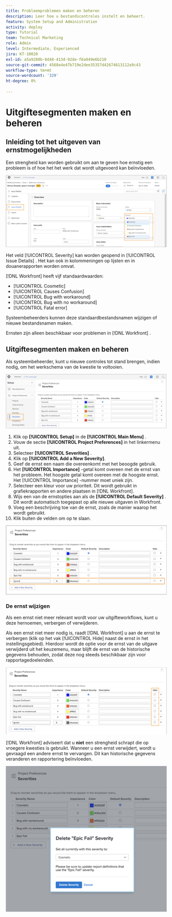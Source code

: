 ```yaml
---
title: Probleemproblemen maken en beheren
description: Leer hoe u bestandscontroles instelt en beheert.
feature: System Setup and Administration
activity: deploy
type: Tutorial
team: Technical Marketing
role: Admin
level: Intermediate, Experienced
jira: KT-10020
exl-id: a5a9280b-0d48-413d-92de-f6a949e6b210
source-git-commit: 4568e4e47b719e2dee35357d42674613112a9c43
workflow-type: tm+mt
source-wordcount: '329'
ht-degree: 0%

---
```


# Uitgiftesegmenten maken en beheren

## Inleiding tot het uitgeven van ernstmogelijkheden

Een strengheid kan worden gebruikt om aan te geven hoe ernstig een probleem is of hoe het het werk dat wordt uitgevoerd kan beïnvloeden.

![[!UICONTROL Severity] menu in het [!UICONTROL Issue Details] venster ](assets/admin-fund-severity-issue-details.png)

Het veld [!UICONTROL Severity] kan worden geopend in [!UICONTROL Issue Details] . Het kan ook in kolommeningen op lijsten en in douanerapporten worden omvat.

[!DNL Workfront] heeft vijf standaardwaarden:

* [!UICONTROL Cosmetic]
* [!UICONTROL Causes Confusion]
* [!UICONTROL Bug with workaround]
* [!UICONTROL Bug with no workaround]
* [!UICONTROL Fatal error]

Systeembeheerders kunnen deze standaardbestandsnamen wijzigen of nieuwe bestandsnamen maken.

Ernsten zijn alleen beschikbaar voor problemen in [!DNL Workfront] .

## Uitgiftesegmenten maken en beheren

Als systeembeheerder, kunt u nieuwe controles tot stand brengen, indien nodig, om het werkschema van de kwestie te voltooien.

![[!UICONTROL Severities] pagina in [!UICONTROL Setup]](assets/admin-fund-severity-section.png)

1. Klik op **[!UICONTROL Setup]** in de **[!UICONTROL Main Menu]** .
1. Vouw de sectie **[!UICONTROL Project Preferences]** in het linkermenu uit.
1. Selecteer **[!UICONTROL Severities]** .
1. Klik op **[!UICONTROL Add a New Severity]**.
1. Geef de ernst een naam die overeenkomt met het beoogde gebruik.
1. Het **[!UICONTROL Importance]** -getal komt overeen met de ernst van het probleem. Het hoogste getal komt overeen met de hoogste ernst. Het [!UICONTROL Importance] -nummer moet uniek zijn.
1. Selecteer een kleur voor uw prioriteit. Dit wordt gebruikt in grafiekrapporten en andere plaatsen in [!DNL Workfront].
1. Wijs een van de ernstopties aan als de **[!UICONTROL Default Severity]** . Dit wordt automatisch toegepast op alle nieuwe uitgaven in Workfront.
1. Voeg een beschrijving toe van de ernst, zoals de manier waarop het wordt gebruikt.
1. Klik buiten de velden om op te slaan.

![[!UICONTROL Severities] list ](assets/admin-fund-severity-new.png)

### De ernst wijzigen

Als een ernst niet meer relevant wordt voor uw uitgifteworkflows, kunt u deze hernoemen, verbergen of verwijderen.

Als een ernst niet meer nodig is, raadt [!DNL Workfront] u aan de ernst te verbergen (klik op het vak [!UICONTROL Hide] naast de ernst in het instellingsgebied). Hierdoor wordt de optie voor de ernst van de uitgave verwijderd uit het keuzemenu, maar blijft de ernst van de historische gegevens behouden, zodat deze nog steeds beschikbaar zijn voor rapportagedoeleinden.

![[!UICONTROL Hide] kolom gemarkeerd op [!UICONTROL Severities] pagina in [!UICONTROL Setup]](assets/admin-fund-severity-hide.png)

[!DNL Workfront] adviseert dat u **niet** een strengheid schrapt die op vroegere kwesties is gebruikt. Wanneer u een ernst verwijdert, wordt u gevraagd een andere ernst te vervangen. Dit kan historische gegevens veranderen en rapportering beïnvloeden.

![ schrap strengheidsvenster ](assets/admin-fund-severity-delete.png)

<!--
learn more URLs
Create and customize issue severities
Update issue severity
-->
